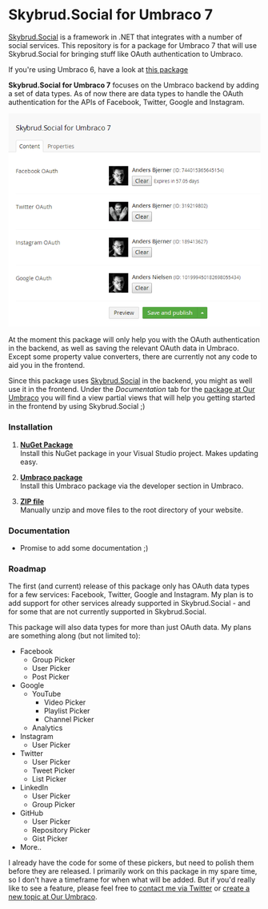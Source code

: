 Skybrud.Social for Umbraco 7
============================
[Skybrud.Social](https://github.com/abjerner/Skybrud.Social) is a framework in .NET that integrates with a number of social services. This repository is for a package for Umbraco 7 that will use Skybrud.Social for bringing stuff like OAuth authentication to Umbraco.

If you're using Umbraco 6, have a look at [this package](https://github.com/abjerner/Skybrud.Social-for-Umbraco)

**Skybrud.Social for Umbraco 7** focuses on the Umbraco backend by adding a set of data types. As of now there are data types to handle the OAuth authentication for the APIs of Facebook, Twitter, Google and Instagram.

![Example of OAuth data types in action](https://raw.githubusercontent.com/abjerner/Skybrud.Social.Umbraco/master/docs/images/readme1.png)

At the moment this package will only help you with the OAuth authentication in the backend, as well as saving the relevant OAuth data in Umbraco. Except some property value converters, there are currently not any code to aid you in the frontend.

Since this package uses [Skybrud.Social](https://github.com/abjerner/Skybrud.Social) in the backend, you might as well use it in the frontend. Under the *Documentation* tab for the [package at Our Umbraco][UmbracoPackageUrl] you will find a view partial views that will help you getting started in the frontend by using Skybrud.Social ;)

### Installation

1. [**NuGet Package**][NuGetPackageUrl]  
Install this NuGet package in your Visual Studio project. Makes updating easy.

2. [**Umbraco package**][UmbracoPackageUrl]  
Install this Umbraco package via the developer section in Umbraco.

3. [**ZIP file**][GitHubReleaseUrl]  
Manually unzip and move files to the root directory of your website.

### Documentation

- Promise to add some documentation ;)

### Roadmap

The first (and current) release of this package only has OAuth data types for a few services: Facebook, Twitter, Google and Instagram. My plan is to add support for other services already supported in Skybrud.Social - and for some that are not currently supported in Skybrud.Social.

This package will also data types for more than just OAuth data. My plans are something along (but not limited to):

- Facebook
  - Group Picker
  - User Picker
  - Post Picker
- Google
  - YouTube
    - Video Picker
    - Playlist Picker
    - Channel Picker
  - Analytics
- Instagram
  - User Picker
- Twitter
  - User Picker
  - Tweet Picker
  - List Picker
- LinkedIn
  - User Picker
  - Group Picker
- GitHub
  - User Picker
  - Repository Picker
  - Gist Picker
- More..

I already have the code for some of these pickers, but need to polish them before they are released. I primarily work on this package in my spare time, so I don't have a timeframe for when what will be added. But if you'd really like to see a feature, please feel free to [contact me via Twitter][TwitterIntent] or [create a new topic at Our Umbraco][OurNewTopic].



[NuGetPackageUrl]: https://www.nuget.org/packages/Skybrud.Social.Umbraco/1.0.0
[UmbracoPackageUrl]: http://our.umbraco.org/projects/website-utilities/skybrudsocial-for-umbraco-7
[GitHubReleaseUrl]: https://github.com/abjerner/Skybrud.Social.Umbraco/releases/latest
[TwitterIntent]: https://twitter.com/intent/tweet?screen_name=abjerner&text=Hey%20there.%20If%20I%27ll%20give%20you%20my%20first%20born,%20will%20you...
[OurNewTopic]: http://our.umbraco.org/projects/website-utilities/skybrudsocial-for-umbraco-7/general-discussion




